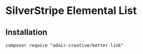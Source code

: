 # SilverStripe Elemental List

## Installation

```
composer require "adair-creative/better-link"
```


